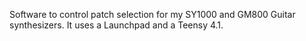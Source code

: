 Software to control patch selection for my SY1000 and GM800 Guitar synthesizers.
It uses a Launchpad and a Teensy 4.1.
